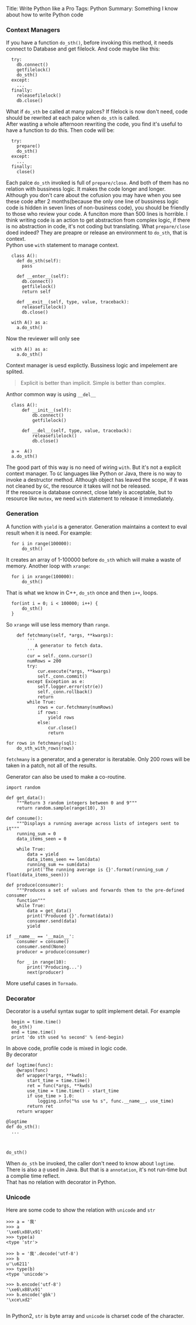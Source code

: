 Title: Write Python like a Pro
Tags: Python
Summary: Something I know about how to write Python code

### Context Managers
If you have a function `do_sth()`, before invoking this method, it needs connect to Database and get filelock. And code maybe like this:  
```
  try:
    db.connect()
    getfilelock()
    do_sth()
  except:
    ...
  finally:
    releasefilelock()
    db.close()

```
What if `do_sth` be called at many palces? If filelock is now don't need, code should be rewrited at each palce when `do_sth` is called.   
After wasting a whole afternoon rewriting the code, you find it's useful to have a function to do this. Then code will be:  
``` 
  try:
    prepare()
    do_sth()
  except:
    ...
  finally:
    close()

```
Each palce `do_sth` invoked is full of `prepare/close`. And both of them has no relation with bussiness logic. It makes the code longer and longer.  
Although you don't care about the cofusion you may have when you see these code after 2 months(because the only one line of bussiness logic code is hidden in seven lines of non-business code),
you should be friendly to those who review your code. A funciton more than 500 lines is horrible. I think writing code is an action to get abstraction from complex logic, if there is no 
abstraction in code, it's not coding but translating.
What `prepare/close` doed indeed? They are preapre or release an environment to `do_sth`, that is context.  
Python use `with` statement to manage context.

```
  class A():
    def do_sth(self):
      pass

    def __enter__(self):
      db.connect()
      getfilelock()
      return self

    def __exit__(self, type, value, traceback):
      releasefilelock()
      db.close()

  with A() as a:
    a.do_sth()
```
Now the reviewer will only see
```
  with A() as a:
    a.do_sth()
```
Context manager is uesd explictly. Bussiness logic and impelement are splited.

> Explicit is better than implicit.
  Simple is better than complex.

Anthor common way is using `__del__`
```
  class A():
      def __init__(self):
          db.connect()
          getfilelock()

      def __del__(self, type, value, traceback):
          releasefilelock()
          db.close()

  a =  A()
  a.do_sth()
```
The good part of this way is no need of wiring `with`. But it's not a explicit context manager.
To `GC` languages like Python or Java, there is no way to invoke a destructor method.
Although object has leaved the scope, if it was not cleaned by `GC`, the resource it takes will not be released.  
If the resource is database connect, close lately is acceptable, but to resource like `mutex`, we need `with` statement to release it immediately.


### Generation
A function with `yield` is a generator. Generation maintains a context to eval result when it is need.
For example:  
```
  for i in range(100000):
      do_sth()
```
It creates an array of 1-100000 before `do_sth` which will make a waste of memory. 
Another loop with `xrange`:
```
  for i in xrange(100000):
      do_sth()
```
That is what we know in C++, `do_sth` once and then `i++`, loops. 
```
  for(int i = 0; i < 100000; i++) {
      do_sth()
  }
```
So `xrange` will use less memory than `range`.

```
    def fetchmany(self, *args, **kwargs):
        '''
           A generator to fetch data.
        '''
        cur = self._conn.cursor()  
        numRows = 200
        try:
            cur.execute(*args, **kwargs)
            self._conn.commit()
        except Exception as e:
            self.logger.error(str(e))
            self._conn.rollback()
            return
        while True:
            rows = cur.fetchmany(numRows)
            if rows:
                yield rows
            else:
                cur.close()
                return

for rows in fetchmany(sql):
    do_sth_with_rows(rows)

```
`fetchmany` is a generator, and a generator is iteratable. Only 200 rows will be taken in a patch, not all of the results.  


Generator can also be used to make a co-routine.  
```
import random

def get_data():
    """Return 3 random integers between 0 and 9"""
    return random.sample(range(10), 3)

def consume():
    """Displays a running average across lists of integers sent to it"""
    running_sum = 0
    data_items_seen = 0

    while True:
        data = yield
        data_items_seen += len(data)
        running_sum += sum(data)
        print('The running average is {}'.format(running_sum / float(data_items_seen)))

def produce(consumer):
    """Produces a set of values and forwards them to the pre-defined consumer
    function"""
    while True:
        data = get_data()
        print('Produced {}'.format(data))
        consumer.send(data)
        yield

if __name__ == '__main__':
    consumer = consume()
    consumer.send(None)
    producer = produce(consumer)

    for _ in range(10):
        print('Producing...')
        next(producer)
```
More useful cases in `Tornado`.  


### Decorator
Decorator is a useful syntax sugar to split implement detail.
For example
```
  begin = time.time()
  do_sth()
  end = time.time()
  print 'do sth used %s second' % (end-begin)

```
In above code, profile code is mixed in logic code.  
By decorator  
```
def logtime(func):
    @wraps(func)
    def wrapper(*args, **kwds):
        start_time = time.time()
        ret = func(*args, **kwds)
        use_time = time.time() - start_time
        if use_time > 1.0:
            logging.info("%s use %s s", func.__name__, use_time)
        return ret
    return wrapper

@logtime
def do_sth():
  ...



do_sth()
```
When `do_sth` be invoked, the caller don't need to know about `logtime`.
There is also a `@` used in Java. But that is a `annotation`, it's not run-time but a complie time reflect.  
That has no relation with decorator in Python.

### Unicode
Here are some code to show the relation with `unicode` and `str`

```
>>> a = '我'
>>> a
'\xe6\x88\x91'
>>> type(a)
<type 'str'>

>>> b = '我'.decode('utf-8')
>>> b
u'\u6211'
>>> type(b)
<type 'unicode'>

>>> b.encode('utf-8')
'\xe6\x88\x91'
>>> b.encode('gbk')
'\xce\xd2'


```
In Python2, `str` is byte array and `unicode` is charset code of the character.

















